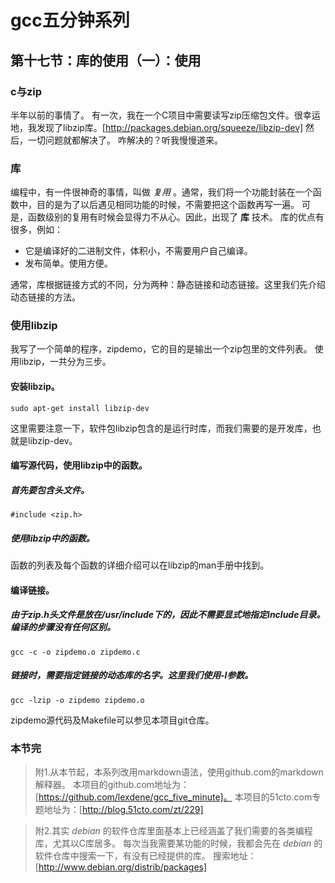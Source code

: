 # gcc五分钟系列
## 第十七节：库的使用（一）：使用

### c与zip
半年以前的事情了。
有一次，我在一个C项目中需要读写zip压缩包文件。很幸运地，我发现了libzip库。[http://packages.debian.org/squeeze/libzip-dev]
然后，一切问题就都解决了。
咋解决的？听我慢慢道来。

### 库
编程中，有一件很神奇的事情，叫做 _复用_ 。通常，我们将一个功能封装在一个函数中，目的是为了以后遇见相同功能的时候，不需要把这个函数再写一遍。
可是，函数级别的复用有时候会显得力不从心。因此，出现了 __库__ 技术。
库的优点有很多，例如：
* 它是编译好的二进制文件，体积小，不需要用户自己编译。
* 发布简单。使用方便。

通常，库根据链接方式的不同，分为两种：静态链接和动态链接。这里我们先介绍动态链接的方法。

### 使用libzip
我写了一个简单的程序，zipdemo，它的目的是输出一个zip包里的文件列表。
使用libzip，一共分为三步。
#### 安装libzip。

	sudo apt-get install libzip-dev

这里需要注意一下，软件包libzip包含的是运行时库，而我们需要的是开发库，也就是libzip-dev。
#### 编写源代码，使用libzip中的函数。
##### 首先要包含头文件。

	#include <zip.h>

##### 使用libzip中的函数。
函数的列表及每个函数的详细介绍可以在libzip的man手册中找到。
#### 编译链接。
##### 由于zip.h头文件是放在/usr/include下的，因此不需要显式地指定include目录。编译的步骤没有任何区别。

	gcc -c -o zipdemo.o zipdemo.c

##### 链接时，需要指定链接的动态库的名字。这里我们使用-l参数。

	gcc -lzip -o zipdemo zipdemo.o

zipdemo源代码及Makefile可以参见本项目git仓库。

### 本节完

> 附1.从本节起，本系列改用markdown语法，使用github.com的markdown解释器。
本项目的github.com地址为：[https://github.com/lexdene/gcc_five_minute]。
本项目的51cto.com专题地址为：[http://blog.51cto.com/zt/229]

> 附2.其实 _debian_ 的软件仓库里面基本上已经涵盖了我们需要的各类编程库，尤其以C库居多。
每次当我需要某功能的时候，我都会先在 _debian_ 的软件仓库中搜索一下，有没有已经提供的库。
搜索地址：[http://www.debian.org/distrib/packages]

